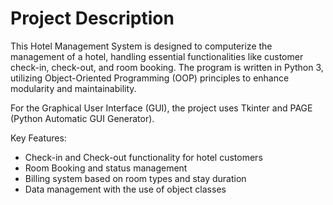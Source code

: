 # Project Description
This Hotel Management System is designed to computerize the management of a hotel, handling essential functionalities like customer check-in, check-out, and room booking. The program is written in Python 3, utilizing Object-Oriented Programming (OOP) principles to enhance modularity and maintainability.

For the Graphical User Interface (GUI), the project uses Tkinter and PAGE (Python Automatic GUI Generator).

Key Features:
- Check-in and Check-out functionality for hotel customers
- Room Booking and status management
- Billing system based on room types and stay duration
- Data management with the use of object classes

